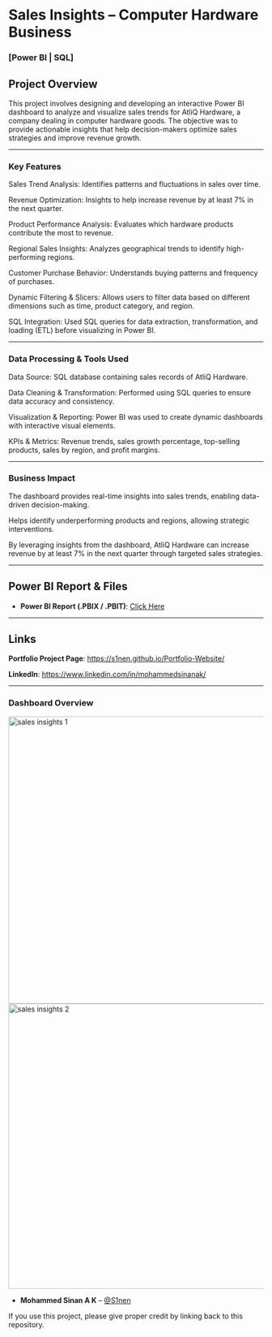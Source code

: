 # Sales Insights – Computer Hardware Business

### [Power BI | SQL]

## Project Overview

This project involves designing and developing an interactive Power BI dashboard to analyze and visualize sales trends for AtliQ Hardware, a company dealing in computer hardware goods. The objective was to provide actionable insights that help decision-makers optimize sales strategies and improve revenue growth.

---

### Key Features

Sales Trend Analysis: Identifies patterns and fluctuations in sales over time.

Revenue Optimization: Insights to help increase revenue by at least 7% in the next quarter.

Product Performance Analysis: Evaluates which hardware products contribute the most to revenue.

Regional Sales Insights: Analyzes geographical trends to identify high-performing regions.

Customer Purchase Behavior: Understands buying patterns and frequency of purchases.

Dynamic Filtering & Slicers: Allows users to filter data based on different dimensions such as time, product category, and region.

SQL Integration: Used SQL queries for data extraction, transformation, and loading (ETL) before visualizing in Power BI.

---

### Data Processing & Tools Used

Data Source: SQL database containing sales records of AtliQ Hardware.

Data Cleaning & Transformation: Performed using SQL queries to ensure data accuracy and consistency.

Visualization & Reporting: Power BI was used to create dynamic dashboards with interactive visual elements.

KPIs & Metrics: Revenue trends, sales growth percentage, top-selling products, sales by region, and profit margins.

---

### Business Impact

The dashboard provides real-time insights into sales trends, enabling data-driven decision-making.

Helps identify underperforming products and regions, allowing strategic interventions.

By leveraging insights from the dashboard, AtliQ Hardware can increase revenue by at least 7% in the next quarter through targeted sales strategies.

---

## **Power BI Report & Files**
- **Power BI Report (.PBIX / .PBIT)**: [Click Here](https://app.powerbi.com/reportEmbed?reportId=abac6bc4-a664-46e6-a417-67e93b150f47&autoAuth=true&ctid=ac96d080-3376-4e49-9cbc-95f21bf77faa)   

---

## **Links**  
 **Portfolio Project Page**: https://s1nen.github.io/Portfolio-Website/

 **LinkedIn**: https://www.linkedin.com/in/mohammedsinanak/

---

### **Dashboard Overview**
<img width="566" alt="sales insights 1" src="https://github.com/user-attachments/assets/f9a5e989-1f61-4194-921c-e0e4802220c3" />

<img width="562" alt="sales insights 2" src="https://github.com/user-attachments/assets/4ddcc72b-c8a7-447b-921d-0ae85789eaa9" />

- **Mohammed Sinan A K** – [@S1nen](https://github.com/S1nen)

If you use this project, please give proper credit by linking back to this repository.
